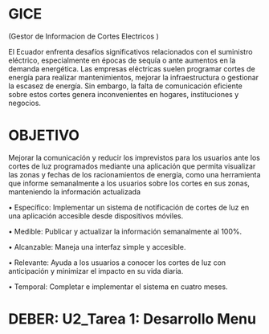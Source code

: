 # GICE
(Gestor de Informacion de Cortes Electricos )

El Ecuador enfrenta desafíos significativos relacionados con el suministro eléctrico, especialmente en épocas de sequía o ante aumentos en la demanda energética. Las empresas eléctricas suelen programar cortes de energía para realizar mantenimientos, mejorar la infraestructura o gestionar la escasez de energía. Sin embargo, la falta de comunicación eficiente sobre estos cortes genera inconvenientes en hogares, instituciones y negocios.
# OBJETIVO
Mejorar la comunicación y reducir los imprevistos para los usuarios ante los cortes de luz programados mediante una aplicación que permita visualizar las zonas y fechas de los racionamientos de energía, como una herramienta que informe semanalmente a los usuarios sobre los cortes en sus zonas, manteniendo la información actualizada 

•	Específico: Implementar un sistema de notificación de cortes de luz en una aplicación accesible desde dispositivos móviles.

•	Medible: Publicar y actualizar la información semanalmente al 100%.

•	Alcanzable: Maneja una interfaz simple y accesible.

•	Relevante: Ayuda a los usuarios a conocer los cortes de luz con anticipación y minimizar el impacto en su vida diaria.

•	Temporal: Completar e implementar el sistema en cuatro meses.

# DEBER: U2_Tarea 1: Desarrollo Menu





